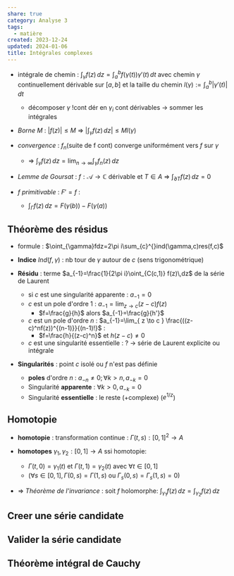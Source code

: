 ```yaml
---  
share: true  
category: Analyse 3  
tags:  
  - matière  
created: 2023-12-24  
updated: 2024-01-06  
title: Intégrales complexes  
---  
```

  
  
- intégrale de chemin : $\int _{\gamma}f(z) \, dz=\int_{a}^{b} f(\gamma(t))\gamma'(t) \, dt$ avec chemin $\gamma$ continuellement dérivable sur $[a,b]$ et la taille du chemin $l(\gamma):=\int_{a}^{b}|\gamma'(t)|  \, dt$  
	- décomposer $\gamma$ !cont dér en $\gamma_{i}$ cont dérivables → sommer les intégrales  
  
- *Borne* $M$ : $|f(z)| \leq M$ ⇒ $|\int_{\gamma}f(z)  \, dz|\leq Ml(\gamma)$  
  
- *convergence* : $f_{n}$(suite de f cont) converge uniformément vers $f$ sur $\gamma$  
	- ⇒ $\int _{\gamma}f(z) \, dz=\lim_{ n \to \infty }\int _{\gamma}f_{n}(z) \, dz$  
  
- *Lemme de Goursat* : $f:\mathcal{A}\to \mathbb{C}$  dérivable et  $T\in A$ ⇒ $\int _{\partial T}f(z) \, dz=0$  
  
  
- $f$ *primitivable* : $F'=f$ :  
	- $\int _{\Gamma}f(z) \, dz=F(\gamma(b))-F(\gamma(a))$  
## Théorème des résidus  
  
- formule : $\oint_{\gamma}fdz=2\pi i\sum_{c}^{}ind(\gamma,c)res(f,c)$  
  
- **Indice** $Ind(f,\gamma)$ : nb tour de $\gamma$ autour de $c$ (sens trigonométrique)  
  
- **Résidu** : terme $a_{-1}=\frac{1}{2\pi i}\oint_{C(c,1)} f(z)\,dz$ de la série de Laurent  
	- si $c$ est une singularité apparente : $a_{-1}=0$  
	- $c$ est un pole d'ordre 1 : $a_{-1}=\lim_{ z \to c }(z-c)f(z)$  
		- $f=\frac{g}{h}$ alors $a_{-1}=\frac{g}{h'}$  
	- $c$ est un pole d'ordre $n$ : $a_{-1}=\lim_{ z \to c } \frac{((z-c)^nf(z))^{(n-1)}}{(n-1)!}$ :  
		- $f=\frac{h}{(z-c)^n}$ et $h(z-c)\neq 0$  
	- $c$ est une singularité essentielle : ? → série de Laurent explicite ou intégrale  
  
- **Singularités** : point $c$ isolé ou $f$ n'est pas définie   
	- **poles** d'ordre $n$ : $a_{-n}\neq 0; \forall k>n, a_{-k}=0$  
	- Singularité **apparente** : $\forall k>0,a_{-k}=0$  
	- Singularité **essentielle** : le reste (+complexe) ($e^{1/z}$)  
  
## Homotopie  
  
- **homotopie** : transformation continue : $\Gamma(t,s):[0,1]^{2}\to A$  
  
- **homotopes** $\gamma_{1},\gamma_{2}:[0,1]\to A$  ssi homotopie:   
	- $\Gamma(t,0)=\gamma_{1}(t)$ et $\Gamma(t,1)=\gamma_{2}(t)$ avec $\forall t\in [0,1]$  
	- ($\forall s \in[0,1],\Gamma(0,s)=\Gamma(1,s)$ ou  $\Gamma_{s}(0,s)=\Gamma_{s}(1,s)=0$)  
  
- ⇒ *Théorème de l'invariance* : soit $f$ holomorphe: $\int_{\gamma_{1}}^{} f(z) \, dz=\int_{\gamma_{2}}^{} f(z) \, dz$  
  
## Creer une série candidate  
## Valider la série candidate  
## Théorème intégral de Cauchy  
